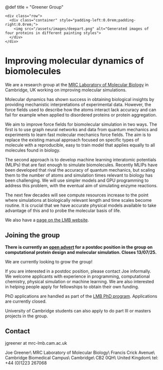 @def title = "Greener Group"

~~~
<div class="row">
  <div class="container" style="padding-left:0.0rem;padding-right:0.0rem;">
    <img src="/assets/images/deepart.png" alt="Generated images of four proteins in different painting styles">
  </div>
</div>
~~~

# Improving molecular dynamics of biomolecules

We are a research group at the [MRC Laboratory of Molecular Biology](https://www2.mrc-lmb.cam.ac.uk) in Cambridge, UK working on improving molecular simulations.

Molecular dynamics has shown success in obtaining biological insights by providing mechanistic interpretations of experimental data. However, the force fields used to describe how the atoms interact lack accuracy and can fail for example when applied to disordered proteins or protein aggregation.

We aim to improve force fields for biomolecular simulation in two ways. The first is to use graph neural networks and data from quantum mechanics and experiments to learn fast molecular mechanics force fields. The aim is to replace the existing manual approach focused on specific types of molecule with a reproducible, easy to train model that applies equally to all molecules found in biology.

The second approach is to develop machine learning interatomic potentials (MLIPs) that are fast enough to simulate biomolecules. Recently MLIPs have been developed that rival the accuracy of quantum mechanics, but scaling them to the number of atoms and simulation times relevant to biology has been challenging. We will use simpler models and GPU programming to address this problem, with the eventual aim of simulating enzyme reactions.

The next few decades will see compute resources increase to the point where simulations at biologically relevant length and time scales become routine. It is crucial that we have accurate physical models available to take advantage of this and to probe the molecular basis of life.

We also have a [page on the LMB website](https://www2.mrc-lmb.cam.ac.uk/group-leaders/a-to-g/joe-greener).

## Joining the group

**There is currently an [open advert](https://www.nature.com/naturecareers/job/12840475/postdoctoral-scientist-structural-studies-dr-joe-greener-lmb-2633) for a postdoc position in the group on computational protein design and molecular simulation. Closes 13/07/25.**

We are currently looking to grow the group!

If you are interested in a postdoc position, please contact Joe informally.
We welcome applicants with experience in programming, computational chemistry, physical simulation or machine learning.
We are also interested in helping people apply for fellowships to obtain their own funding.

PhD applications are handled as part of the [LMB PhD program](https://www2.mrc-lmb.cam.ac.uk/students/international-phd-programme).
Applications are currently closed.

University of Cambridge students can also apply to do part III or masters projects in the group.

## Contact

jgreener at mrc-lmb.cam.ac.uk

Joe Greener\\
MRC Laboratory of Molecular Biology\\
Francis Crick Avenue\\
Cambridge Biomedical Campus\\
Cambridge\\
CB2 0QH\\
United Kingdom\\
tel: +44 (0)1223 267068
